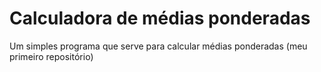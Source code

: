 # Calculadora de médias ponderadas
Um simples programa que serve para calcular médias ponderadas (meu primeiro repositório)
